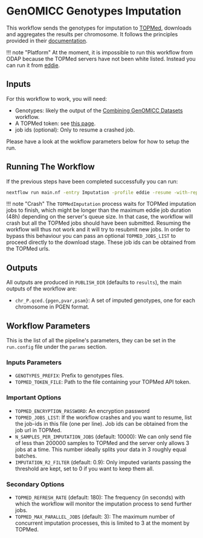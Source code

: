 # GenOMICC Genotypes Imputation

This workflow sends the genotypes for imputation to [TOPMed](https://imputation.biodatacatalyst.nhlbi.nih.gov/#!pages/home), downloads and aggregates the results per chromosome. It follows the principles provided in their [documentation](https://topmedimpute.readthedocs.io/en/latest/).

!!! note "Platform"
    At the moment, it is impossible to run this workflow from ODAP because the TOPMed servers have not been white listed. Instead you can run it from [eddie](https://digitalresearchservices.ed.ac.uk/resources/eddie).

## Inputs

For this workflow to work, you will need:

- Genotypes: likely the output of the [Combining GenOMICC Datasets](@ref) workflow.
- A TOPMed token: see [this page](http://topmedimpute.readthedocs.io/en/latest/api/#authentication).
- job ids (optional): Only to resume a crashed job.

Please have a look at the wokflow parameters below for how to setup the run.

## Running The Workflow

If the previous steps have been completed successfully you can run:

```bash
nextflow run main.nf -entry Imputation -profile eddie -resume -with-report -with-trace -c run.config
```

!!! note "Crash"
    The `TOPMedImputation` process waits for TOPMed imputation jobs to finish, which might be longer than the maximum eddie job duration (48h) depending on the server's queue size. In that case, the workflow will crash but all the TOPMed jobs should have been submitted. Resuming the workflow will thus not work and it will try to resubmit new jobs. In order to bypass this behaviour you can pass an optional `TOPMED_JOBS_LIST` to proceed directly to the download stage. These job ids can be obtained from the TOPMed urls.

## Outputs

All outputs are produced in `PUBLISH_DIR` (defaults to `results`), the main outputs of the workflow are:

- `chr_P.qced.{pgen,pvar,psam}`: A set of imputed genotypes, one for each chromosome in PGEN format.

## Workflow Parameters

This is the list of all the pipeline's parameters, they can be set in the `run.config` file under the `params` section.

### Inputs Parameters

- `GENOTYPES_PREFIX`: Prefix to genotypes files.
- `TOPMED_TOKEN_FILE`: Path to the file containing your TOPMed API token.

### Important Options

- `TOPMED_ENCRYPTION_PASSWORD`: An encryption password
- `TOPMED_JOBS_LIST`: If the workflow crashes and you want to resume, list the job-ids in this file (one per line). Job ids can be obtained from the job url in TOPMed.
- `N_SAMPLES_PER_IMPUTATION_JOBS` (default: 10000): We can only send file of less than 200000 samples to TOPMed and the server only allows 3 jobs at a time. This number ideally splits your data in 3 roughly equal batches.
- `IMPUTATION_R2_FILTER` (default: 0.9): Only imputed variants passing the threshold are kept, set to 0 if you want to keep them all.

### Secondary Options

- `TOPMED_REFRESH_RATE` (default: 180): The frequency (in seconds) with which the workflow will monitor the imputation process to send further jobs.
- `TOPMED_MAX_PARALLEL_JOBS` (default: 3): The maximum number of concurrent imputation processes, this is limited to 3 at the moment by TOPMed.

